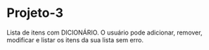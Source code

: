 # Projeto-3
Lista de itens com DICIONÁRIO.
O usuário pode adicionar, remover,
modificar e listar os itens da sua
lista sem erro.
